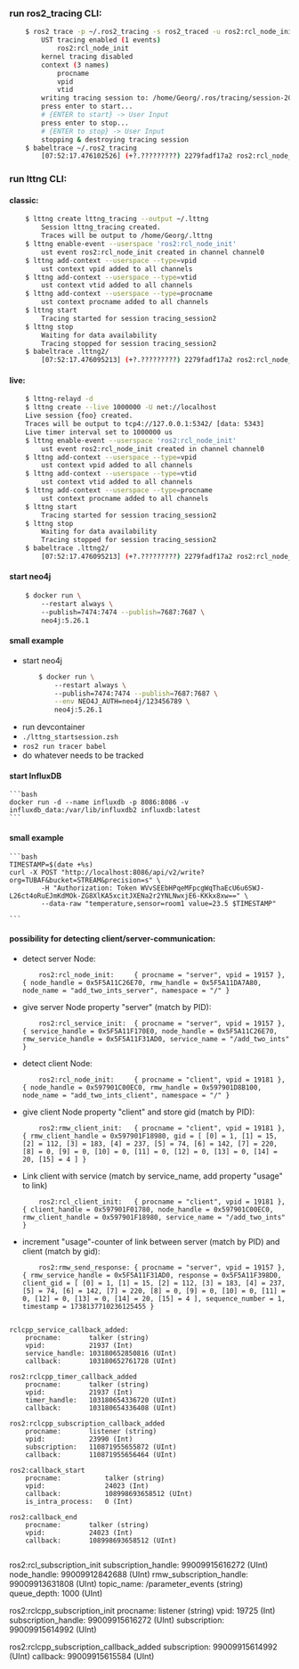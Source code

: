 ### run ros2_tracing CLI:
``` bash
    $ ros2 trace -p ~/.ros2_tracing -s ros2_traced -u ros2:rcl_node_init -l
        UST tracing enabled (1 events)
            ros2:rcl_node_init
        kernel tracing disabled
        context (3 names)
            procname
            vpid
            vtid
        writing tracing session to: /home/Georg/.ros/tracing/session-20250115075204
        press enter to start...
        # {ENTER to start} -> User Input
        press enter to stop...
        # {ENTER to stop} -> User Input
        stopping & destroying tracing session
    $ babeltrace ~/.ros2_tracing
        [07:52:17.476102526] (+?.?????????) 2279fadf17a2 ros2:rcl_node_init: { cpu_id = 1 }, { vpid = 20227, vtid = 20227, procname = "talker" }, { node_handle = 0x63CDC2EFB6E0, rmw_handle = 0x63CDC30308D0, node_name = "minimal_publisher", namespace = "/" }
```

### run lttng CLI:
#### classic:

```bash
    $ lttng create lttng_tracing --output ~/.lttng
        Session lttng_tracing created.
        Traces will be output to /home/Georg/.lttng
    $ lttng enable-event --userspace 'ros2:rcl_node_init'
        ust event ros2:rcl_node_init created in channel channel0
    $ lttng add-context --userspace --type=vpid 
        ust context vpid added to all channels
    $ lttng add-context --userspace --type=vtid
        ust context vtid added to all channels
    $ lttng add-context --userspace --type=procname
        ust context procname added to all channels
    $ lttng start                                  
        Tracing started for session tracing_session2
    $ lttng stop 
        Waiting for data availability
        Tracing stopped for session tracing_session2
    $ babeltrace .lttng2/             
        [07:52:17.476095213] (+?.?????????) 2279fadf17a2 ros2:rcl_node_init: { cpu_id = 1 }, { vpid = 20227, vtid = 20227, procname = "talker" }, { node_handle = 0x63CDC2EFB6E0, rmw_handle = 0x63CDC30308D0, node_name = "minimal_publisher", namespace = "/" }
```

#### live:

```bash
    $ lttng-relayd -d
    $ lttng create --live 1000000 -U net://localhost
    Live session {foo} created.
    Traces will be output to tcp4://127.0.0.1:5342/ [data: 5343]
    Live timer interval set to 1000000 us
    $ lttng enable-event --userspace 'ros2:rcl_node_init'
        ust event ros2:rcl_node_init created in channel channel0
    $ lttng add-context --userspace --type=vpid 
        ust context vpid added to all channels
    $ lttng add-context --userspace --type=vtid
        ust context vtid added to all channels
    $ lttng add-context --userspace --type=procname
        ust context procname added to all channels
    $ lttng start                                  
        Tracing started for session tracing_session2
    $ lttng stop 
        Waiting for data availability
        Tracing stopped for session tracing_session2
    $ babeltrace .lttng2/             
        [07:52:17.476095213] (+?.?????????) 2279fadf17a2 ros2:rcl_node_init: { cpu_id = 1 }, { vpid = 20227, vtid = 20227, procname = "talker" }, { node_handle = 0x63CDC2EFB6E0, rmw_handle = 0x63CDC30308D0, node_name = "minimal_publisher", namespace = "/" }
```

#### start neo4j

```bash
    $ docker run \                     
        --restart always \                    
        --publish=7474:7474 --publish=7687:7687 \
        neo4j:5.26.1
```

#### small example
* start neo4j
    ```bash
        $ docker run \                     
            --restart always \                    
            --publish=7474:7474 --publish=7687:7687 \
            --env NEO4J_AUTH=neo4j/123456789 \
            neo4j:5.26.1
    ```
* run devcontainer
* `./lttng_startsession.zsh`
* `ros2 run tracer babel`
* do whatever needs to be tracked

#### start InfluxDB
    ```bash
	docker run -d --name influxdb -p 8086:8086 -v influxdb_data:/var/lib/influxdb2 influxdb:latest
    ```

#### small example
    ```bash
	TIMESTAMP=$(date +%s)
	curl -X POST "http://localhost:8086/api/v2/write?org=TUBAF&bucket=STREAM&precision=s" \
     	    -H "Authorization: Token WVvSEEbHPqeMFpcgWqThaEcU6u6SWJ-L26ct4oRuEJmKdMOk-ZG8XlKA5xcitJXENa2r2YNLNwxjE6-KKkx8xw==" \
     	    --data-raw "temperature,sensor=room1 value=23.5 $TIMESTAMP"

    ```

#### possibility for detecting client/server-communication:
* detect server Node:
    ```log
        ros2:rcl_node_init:     { procname = "server", vpid = 19157 }, { node_handle = 0x5F5A11C26E70, rmw_handle = 0x5F5A11DA7A80, node_name = "add_two_ints_server", namespace = "/" }
    ```
* give server Node property "server" (match by PID):
    ```log
        ros2:rcl_service_init:  { procname = "server", vpid = 19157 }, { service_handle = 0x5F5A11F170E0, node_handle = 0x5F5A11C26E70, rmw_service_handle = 0x5F5A11F31AD0, service_name = "/add_two_ints" }
    ```
* detect client Node:
    ```log
        ros2:rcl_node_init:     { procname = "client", vpid = 19181 }, { node_handle = 0x597901C00EC0, rmw_handle = 0x597901D8B100, node_name = "add_two_ints_client", namespace = "/" }
    ```
* give client Node property "client" and store gid (match by PID):
    ```log
        ros2:rmw_client_init:   { procname = "client", vpid = 19181 }, { rmw_client_handle = 0x597901F18980, gid = [ [0] = 1, [1] = 15, [2] = 112, [3] = 183, [4] = 237, [5] = 74, [6] = 142, [7] = 220, [8] = 0, [9] = 0, [10] = 0, [11] = 0, [12] = 0, [13] = 0, [14] = 20, [15] = 4 ] }
    ```
* Link client with service (match by service_name, add property "usage" to link)
    ```log
        ros2:rcl_client_init:   { procname = "client", vpid = 19181 }, { client_handle = 0x597901F01780, node_handle = 0x597901C00EC0, rmw_client_handle = 0x597901F18980, service_name = "/add_two_ints" }
    ```
<!-- ros2:rmw_send_request:  { procname = "client", vpid = 19181 }, { rmw_client_handle = 0x597901F18980, request = 0x597901F21100, sequence_number = 1 } -->
<!-- ros2:rmw_take_request:  { procname = "server", vpid = 19157 }, { rmw_service_handle = 0x5F5A11F31AD0, request = 0x5F5A11F38BA0, client_gid = [ [0] = 1, [1] = 15, [2] = 112, [3] = 183, [4] = 237, [5] = 74, [6] = 142, [7] = 220, [8] = 0, [9] = 0, [10] = 0, [11] = 0, [12] = 0, [13] = 0, [14] = 20, [15] = 4 ], sequence_number = 1, taken = 1 } -->
* increment "usage"-counter of link between server (match by PID) and client (match by gid):
    ```log
        ros2:rmw_send_response: { procname = "server", vpid = 19157 }, { rmw_service_handle = 0x5F5A11F31AD0, response = 0x5F5A11F398D0, client_gid = [ [0] = 1, [1] = 15, [2] = 112, [3] = 183, [4] = 237, [5] = 74, [6] = 142, [7] = 220, [8] = 0, [9] = 0, [10] = 0, [11] = 0, [12] = 0, [13] = 0, [14] = 20, [15] = 4 ], sequence_number = 1, timestamp = 1738137710236125455 }
    ```
```

rclcpp_service_callback_added:
    procname:	    talker (string)
	vpid:	        21937 (Int)
	service_handle:	103180652850816 (UInt)
	callback:	    103180652761728 (UInt)

ros2:rclcpp_timer_callback_added
	procname:	    talker (string)
	vpid:	        21937 (Int)
	timer_handle:	103180654336720 (UInt)
	callback:	    103180654336408 (UInt)

ros2:rclcpp_subscription_callback_added
	procname:	    listener (string)
	vpid:	        23990 (Int)
	subscription:	110871955655872 (UInt)
	callback:	    110871955656464 (UInt)

ros2:callback_start
	procname:	        talker (string)
	vpid:	            24023 (Int)
	callback:	        108998693658512 (UInt)
	is_intra_process:	0 (Int)

ros2:callback_end
	procname:	    talker (string)
	vpid:	        24023 (Int)
	callback:	    108998693658512 (UInt)


```
ros2:rcl_subscription_init
        subscription_handle:    99009915616272 (UInt)
        node_handle:    99009912842688 (UInt)
        rmw_subscription_handle:        99009913631808 (UInt)
        topic_name:     /parameter_events (string)
        queue_depth:    1000 (UInt)

ros2:rclcpp_subscription_init
        procname:       listener (string)
        vpid:   19725 (Int)
        subscription_handle:    99009915616272 (UInt)
        subscription:   99009915614992 (UInt)

ros2:rclcpp_subscription_callback_added
        subscription:   99009915614992 (UInt)
        callback:       99009915615584 (UInt)
```